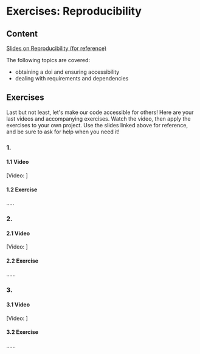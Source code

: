 # Exercises: Reproducibility

## Content

[Slides on Reproducibility (for reference)](slides/slides_reproducibility.html) 

The following topics are covered:
* obtaining a doi and ensuring accessibility
* dealing with requirements and dependencies

## Exercises

Last but not least, let's make our code accessible for others! 
Here are your last videos and accompanying exercises. 
Watch the video, then apply the exercises to your own project. 
Use the slides linked above for reference, and be sure to ask for help when you need it!

### 1. 

#### 1.1 Video

[Video: ]

#### 1.2 Exercise

.....

### 2. 

#### 2.1 Video

[Video: ]

#### 2.2 Exercise

......

### 3. 

#### 3.1 Video

[Video: ]

#### 3.2 Exercise

......
